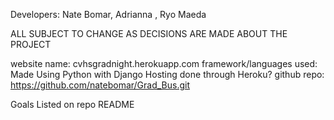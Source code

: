 Developers: Nate Bomar, Adrianna , Ryo Maeda

ALL SUBJECT TO CHANGE AS DECISIONS ARE MADE ABOUT THE PROJECT


website name: cvhsgradnight.herokuapp.com
framework/languages used: Made Using Python with Django
Hosting done through Heroku?
github repo: https://github.com/natebomar/Grad_Bus.git

Goals Listed on repo README